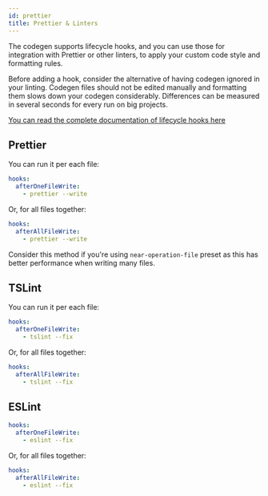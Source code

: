 ```yaml
---
id: prettier
title: Prettier & Linters
---
```


The codegen supports lifecycle hooks, and you can use those for integration with Prettier or other linters, to apply your custom code style and formatting rules.

Before adding a hook, consider the alternative of having codegen ignored in your linting.
Codegen files should not be edited manually and formatting them slows down your codegen considerably.
Differences can be measured in several seconds for every run on big projects.

[You can read the complete documentation of lifecycle hooks here](/docs/config-reference/lifecycle-hooks)

## Prettier

You can run it per each file:

```yaml
hooks:
  afterOneFileWrite:
    - prettier --write
```

Or, for all files together:

```yaml
hooks:
  afterAllFileWrite:
    - prettier --write
```

Consider this method if you're using `near-operation-file` preset as this has better performance when writing many files.

## TSLint

You can run it per each file:

```yaml
hooks:
  afterOneFileWrite:
    - tslint --fix
```

Or, for all files together:

```yaml
hooks:
  afterAllFileWrite:
    - tslint --fix
```

## ESLint

```yaml
hooks:
  afterOneFileWrite:
    - eslint --fix
```

Or, for all files together:

```yaml
hooks:
  afterAllFileWrite:
    - eslint --fix
```
